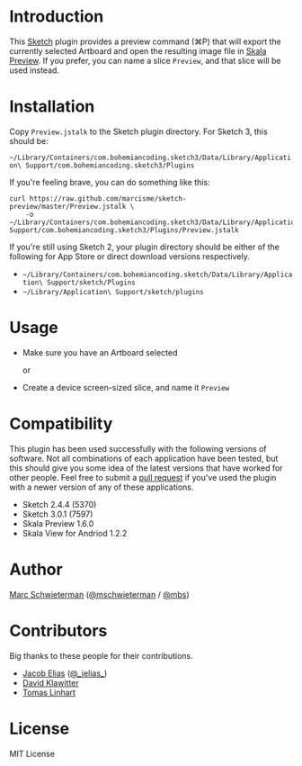 # Introduction

This [Sketch](http://bohemiancoding.com/sketch) plugin provides a preview
command (⌘P) that will export the currently selected Artboard and open the
resulting image file in [Skala Preview](http://bjango.com/mac/skalapreview). If
you prefer, you can name a slice `Preview`, and that slice will be used instead.

# Installation

Copy `Preview.jstalk` to the Sketch plugin directory. For Sketch 3, this
should be:

`~/Library/Containers/com.bohemiancoding.sketch3/Data/Library/Application\ Support/com.bohemiancoding.sketch3/Plugins`

If you're feeling brave, you can do something like this:

```
curl https://raw.github.com/marcisme/sketch-preview/master/Preview.jstalk \
    -o ~/Library/Containers/com.bohemiancoding.sketch3/Data/Library/Application\ Support/com.bohemiancoding.sketch3/Plugins/Preview.jstalk
```

If you're still using Sketch 2, your plugin directory should be either of the
following for App Store or direct download versions respectively.

* `~/Library/Containers/com.bohemiancoding.sketch/Data/Library/Application\ Support/sketch/Plugins`
* `~/Library/Application\ Support/sketch/plugins`

# Usage

* Make sure you have an Artboard selected

    or

* Create a device screen-sized slice, and name it `Preview`

# Compatibility

This plugin has been used successfully with the following versions of software.
Not all combinations of each application have been tested, but this should give
you some idea of the latest versions that have worked for other people. Feel
free to submit a [pull request](https://github.com/marcisme/sketch-preview/compare/)
if you've used the plugin with a newer version of any of these applications.

* Sketch 2.4.4 (5370)
* Sketch 3.0.1 (7597)
* Skala Preview 1.6.0
* Skala View for Andriod 1.2.2

# Author

[Marc Schwieterman](https://github.com/marcisme) ([@mschwieterman](https://twitter.com/mschwieterman) / [@mbs](https://app.net/mbs))

# Contributors

Big thanks to these people for their contributions.

* [Jacob Elias](https://github.com/jelias) ([@\_jelias\_](https://twitter.com/_jelias_))
* [David Klawitter](https://github.com/davidklaw)
* [Tomas Linhart](https://github.com/TomasLinhart)

# License

MIT License
